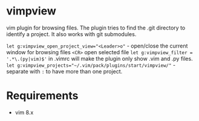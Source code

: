 # vimpview
vim plugin for browsing files. The plugin tries to find the .git directory to identify a project. It also works with git submodules.

`let g:vimpview_open_project_view="<Leader>o"` - open/close the current window for browsing files
`<CR>` open selected file
`let g:vimpview_filter = '.*\.(py|vim)$'` in .vimrc will make the plugin only show .vim and .py files.
`let g:vimpview_projects="~/.vim/pack/plugins/start/vimpview/"` - separate with `:` to have more than one project.

# Requirements
* vim 8.x
